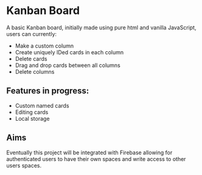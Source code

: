 # Kanban Board

A basic Kanban board, initially made using pure html and vanilla JavaScript, users can currently:

- Make a custom column
- Create uniquely IDed cards in each column
- Delete cards
- Drag and drop cards between all columns
- Delete columns

## Features in progress:

- Custom named cards
- Editing cards
- Local storage

## Aims

Eventually this project will be integrated with Firebase allowing for authenticated users to have their own spaces and write access to other users spaces.
